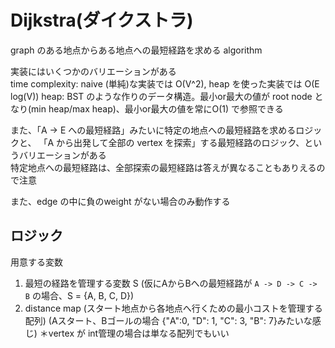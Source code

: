 # Dijkstra(ダイクストラ)

graph のある地点からある地点への最短経路を求める algorithm  

実装にはいくつかのバリエーションがある  
time complexity: naive (単純)な実装では O(V^2), heap を使った実装では O(E log(V))
heap: BST のような作りのデータ構造。最小or最大の値が root node となり(min heap/max heap)、最小or最大の値を常にO(1) で参照できる  

また、「A -> E への最短経路」みたいに特定の地点への最短経路を求めるロジックと、
「A から出発して全部の vertex を探索」する最短経路のロジック、というバリエーションがある  
特定地点への最短経路は、全部探索の最短経路は答えが異なることもありえるので注意  

また、edge の中に負のweight がない場合のみ動作する  
## ロジック

用意する変数
1. 最短の経路を管理する変数 S (仮にAからBへの最短経路が `A -> D -> C -> B` の場合、S = {A, B, C, D})
2. distance map (スタート地点から各地点へ行くための最小コストを管理する配列) (Aスタート、Bゴールの場合 {"A":0, "D": 1,  "C": 3,  "B": 7}みたいな感じ)
＊vertex が int管理の場合は単なる配列でもいい



